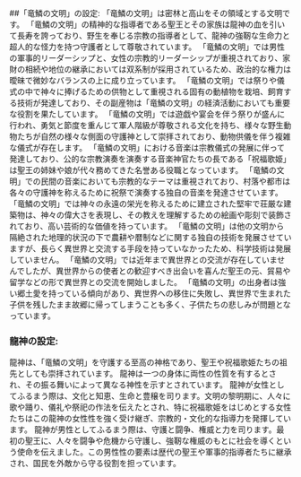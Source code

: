 ##「竜鱗の文明」の設定:
「竜鱗の文明」は密林と高山をその領域とする文明です。
「竜鱗の文明」の精神的な指導者である聖王とその家族は龍神の血を引いて長寿を誇っており、野生を奉じる宗教の指導者として、龍神の強靭な生命力と超人的な怪力を持つ守護者として尊敬されています。
「竜鱗の文明」では男性の軍事的リーダーシップと、女性の宗教的リーダーシップが重視されており、家財の相続や地位の継承においては双系制が採用されているため、政治的な権力は曖昧で微妙なバランスの上に成り立っています。
「竜鱗の文明」では祭りや儀式の中で神々に捧げるための供物として重視される固有の動植物を栽培、飼育する技術が発達しており、その副産物は「竜鱗の文明」の経済活動においても重要な役割を果たしています。
「竜鱗の文明」では遊戯や宴会を伴う祭りが盛んに行われ、勇気と節度を重んじて軍人階級が尊敬される文化を持ち、様々な野生動物たちが自然の様々な側面の守護神として崇拝されており、動物供儀を伴う複雑な儀式が存在します。
「竜鱗の文明」における音楽は宗教儀式の発展に伴って発達しており、公的な宗教演奏を演奏する音楽神官たちの長である「祝福歌姫」は聖王の姉妹や娘が代々務めてきた名誉ある役職となっています。
「竜鱗の文明」での民間の音楽においても宗教的なテーマは重視されており、村落や都市は各々の守護神を称えるために祝祭で演奏する独自の音楽を発達させています。
「竜鱗の文明」では神々の永遠の栄光を称えるために建立された堅牢で荘厳な建築物は、神々の偉大さを表現し、その教えを理解するための絵画や彫刻で装飾されており、高い芸術的な価値を持っています。
「竜鱗の文明」は他の文明から隔絶された地理的状況の下で農耕や暦制などに関する独自の技術を発展させていますが、長らく異世界と交流する手段を持っていなかったため、科学技術は発展していません。
「竜鱗の文明」では近年まで異世界との交流が存在していませんでしたが、異世界からの使者との歓迎すべき出会いを喜んだ聖王の元、貿易や留学などの形で異世界との交流を開始しました。
「竜鱗の文明」の出身者は強い郷土愛を持っている傾向があり、異世界への移住に失敗し、異世界で生まれた子供を残したまま故郷に帰ってしまうことも多く、子供たちの悲しみが問題となっています。

### 龍神の設定:
龍神は、「竜鱗の文明」を守護する至高の神格であり、聖王や祝福歌姫たちの祖先としても崇拝されています。
龍神は一つの身体に両性の性質を有するとされ、その振る舞いによって異なる神性を示すとされています。
龍神が女性としてふるまう際は、文化と知恵、生命と豊穣を司ります。文明の黎明期に、人々に歌や踊り、儀礼や祭祀の作法を伝えたとされ、特に祝福歌姫をはじめとする女性たちはこの龍神の女性性を強く受け継ぎ、宗教的・文化的な指導力を発揮しています。
龍神が男性としてふるまう際は、守護と闘争、権威と力を司ります。最初の聖王に、人々を闘争や危機から守護し、強靭な権威のもとに社会を導くという使命を伝えました。この男性性の要素は歴代の聖王や軍事的指導者たちに継承され、国民を外敵から守る役割を担っています。
